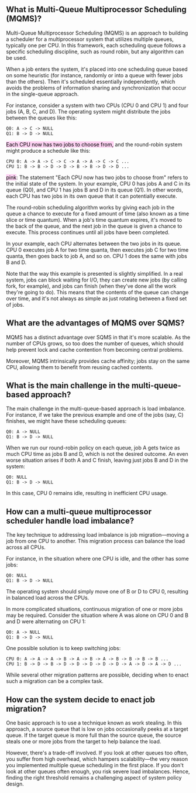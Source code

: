 ## What is Multi-Queue Multiprocessor Scheduling (MQMS)?

Multi-Queue Multiprocessor Scheduling (MQMS) is an approach to building a scheduler for a multiprocessor system that utilizes multiple queues, typically one per CPU. In this framework, each scheduling queue follows a specific scheduling discipline, such as round robin, but any algorithm can be used.

When a job enters the system, it's placed into one scheduling queue based on some heuristic (for instance, randomly or into a queue with fewer jobs than the others). Then it's scheduled essentially independently, which avoids the problems of information sharing and synchronization that occur in the single-queue approach.

For instance, consider a system with two CPUs (CPU 0 and CPU 1) and four jobs (A, B, C, and D). The operating system might distribute the jobs between the queues like this:

```
Q0: A -> C -> NULL
Q1: B -> D -> NULL
```

<mark style="background: #FFB8EBA6;">Each CPU now has two jobs to choose from,</mark> and the round-robin system might produce a schedule like this:

```
CPU 0: A -> A -> C -> C -> A -> A -> C -> C ...
CPU 1: B -> B -> D -> D -> B -> B -> D -> D ...
```

<mark style="background: #FFB8EBA6;">pink</mark>:
The statement "Each CPU now has two jobs to choose from" refers to the initial state of the system. In your example, CPU 0 has jobs A and C in its queue (Q0), and CPU 1 has jobs B and D in its queue (Q1). In other words, each CPU has two jobs in its own queue that it can potentially execute.

The round-robin scheduling algorithm works by giving each job in the queue a chance to execute for a fixed amount of time (also known as a time slice or time quantum). When a job's time quantum expires, it's moved to the back of the queue, and the next job in the queue is given a chance to execute. This process continues until all jobs have been completed.

In your example, each CPU alternates between the two jobs in its queue. CPU 0 executes job A for two time quanta, then executes job C for two time quanta, then goes back to job A, and so on. CPU 1 does the same with jobs B and D.

Note that the way this example is presented is slightly simplified. In a real system, jobs can block waiting for I/O, they can create new jobs (by calling fork, for example), and jobs can finish (when they've done all the work they're going to do). This means that the contents of the queue can change over time, and it's not always as simple as just rotating between a fixed set of jobs.

## What are the advantages of MQMS over SQMS?

MQMS has a distinct advantage over SQMS in that it's more scalable. As the number of CPUs grows, so too does the number of queues, which should help prevent lock and cache contention from becoming central problems.

Moreover, MQMS intrinsically provides cache affinity; jobs stay on the same CPU, allowing them to benefit from reusing cached contents.

## What is the main challenge in the multi-queue-based approach?

The main challenge in the multi-queue-based approach is load imbalance. For instance, if we take the previous example and one of the jobs (say, C) finishes, we might have these scheduling queues:

```
Q0: A -> NULL
Q1: B -> D -> NULL
```

When we run our round-robin policy on each queue, job A gets twice as much CPU time as jobs B and D, which is not the desired outcome. An even worse situation arises if both A and C finish, leaving just jobs B and D in the system:

```
Q0: NULL
Q1: B -> D -> NULL
```

In this case, CPU 0 remains idle, resulting in inefficient CPU usage.

## How can a multi-queue multiprocessor scheduler handle load imbalance?

The key technique to addressing load imbalance is job migration—moving a job from one CPU to another. This migration process can balance the load across all CPUs.

For instance, in the situation where one CPU is idle, and the other has some jobs:

```
Q0: NULL
Q1: B -> D -> NULL
```

The operating system should simply move one of B or D to CPU 0, resulting in balanced load across the CPUs.

In more complicated situations, continuous migration of one or more jobs may be required. Consider the situation where A was alone on CPU 0 and B and D were alternating on CPU 1:

```
Q0: A -> NULL
Q1: B -> D -> NULL
```

One possible solution is to keep switching jobs:

```
CPU 0: A -> A -> A -> B -> A -> B -> A -> B -> B -> B -> B ...
CPU 1: B -> D -> B -> D -> D -> D -> D -> D -> A -> D -> A -> D ...
```

While several other migration patterns are possible, deciding when to enact such a migration can be a complex task.

## How can the system decide to enact job migration?

One basic approach is to use a technique known as work stealing. In this approach, a source queue that is low on jobs occasionally peeks at a target queue. If the target queue is more full than the source queue, the source steals one or more jobs from the target to help balance the load.

However, there's a trade-off involved. If you look at other queues too often, you suffer from high overhead, which hampers scalability—the very reason you implemented multiple queue scheduling in the first place. If you don't look at other queues often enough, you risk severe load imbalances. Hence, finding the right threshold remains a challenging aspect of system policy design.